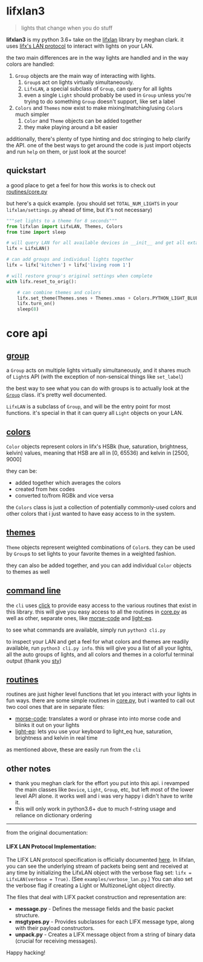# lifxlan3
> lights that change when you do stuff

**lifxlan3** is my python 3.6+ take on the [lifxlan](https://github.com/mclarkk/lifxlan) library by meghan clark. it uses [lifx's LAN protocol](https://lan.developer.lifx.com/) to interact with lights on your LAN.

the two main differences are in the way lights are handled and in the way colors are handled:

1. `Group` objects are the main way of interacting with lights.
    1. `Group`s act on lights virtually simultaneously.
    1. `LifxLAN`, a special subclass of `Group`, can query for all lights
    1. even a single `Light` should probably be used in `Group` unless you're trying to do something `Group` doesn't support, like set a label
1. `Colors` and `Themes` now exist to make mixing/matching/using `Color`s much simpler
    1. `Color` and `Theme` objects can be added together
    1. they make playing around a bit easier 

additionally, there's plenty of type hinting and doc stringing to help clarify the API.
one of the best ways to get around the code is just import objects and run `help` on them, or just look at the source!

## quickstart

a good place to get a feel for how this works is to check out [routines/core.py](https://github.com/sweettuse/lifxlan3/blob/master/routines/core.py)

but here's a quick example. (you should set `TOTAL_NUM_LIGHTS` in your `lifxlan/settings.py` ahead of time, but it's not necessary)

```python
"""set lights to a theme for 8 seconds"""
from lifxlan import LifxLAN, Themes, Colors
from time import sleep

# will query LAN for all available devices in __init__ and get all extant lights' settings in parallel
lifx = LifxLAN()

# can add groups and individual lights together
lifx = lifx['kitchen'] + lifx['living room 1']

# will restore group's original settings when complete
with lifx.reset_to_orig():

    # can combine themes and colors
    lifx.set_theme(Themes.snes + Themes.xmas + Colors.PYTHON_LIGHT_BLUE)  # weird theme, but ok
    lifx.turn_on()
    sleep(8)
```

# core api



## [group](https://github.com/sweettuse/lifxlan3/blob/master/lifxlan/group.py#L70)

a `Group` acts on multiple lights virtually simultaneously, and it shares much of `Light`s API (with the exception of non-sensical things like `set_label`)

the best way to see what you can do with groups is to actually look at the [`Group`](https://github.com/sweettuse/lifxlan3/blob/master/lifxlan/group.py#L70)
class. it's pretty well documented.

`LifxLAN` is a subclass of `Group`, and will be the entry point for most functions.
it's special in that it can query all `Light` objects on your LAN.



## [colors](https://github.com/sweettuse/lifxlan3/blob/master/lifxlan/colors.py)

`Color` objects represent colors in lifx's HSBk (hue, saturation, brightness, kelvin) values, meaning that HSB are all in [0, 65536) and kelvin in [2500, 9000]

they can be:
- added together which averages the colors
- created from hex codes
- converted to/from RGBk and vice versa

the `Colors` class is just a collection of potentially commonly-used colors and other colors that i just wanted to have easy access to in the system.

## [themes](https://github.com/sweettuse/lifxlan3/blob/master/lifxlan/themes.py)

`Theme` objects represent weighted combinations of `Color`s.
they can be used by `Group`s to set lights to your favorite themes in a weighted fashion.

they can also be added together, and you can add individual `Color` objects to themes as well

## [command line](https://github.com/sweettuse/lifxlan3/blob/master/routines/cli.py)

the `cli` uses [click](https://github.com/pallets/click) to provide easy access to the various routines that exist in this library.
this will give you easy access to all the routines in [core.py](https://github.com/sweettuse/lifxlan3/blob/master/routines/core.py)
as well as other, separate ones, like [morse-code](https://github.com/sweettuse/lifxlan3/blob/master/routines/morse_code.py)
and [light-eq](https://github.com/sweettuse/lifxlan3/blob/master/routines/light_eq.py).

to see what commands are available, simply run ```python3 cli.py```

to inspect your LAN and get a feel for what colors and themes are readily available, run ```python3 cli.py info```.
this will give you a list of all your lights, all the auto groups of lights, and all colors and themes in a colorful terminal output (thank you [sty](https://github.com/feluxe/sty))

## [routines](https://github.com/sweettuse/lifxlan3/tree/master/routines)
routines are just higher level functions that let you interact with your lights in fun ways.
there are some simple routines in [core.py](https://github.com/sweettuse/lifxlan3/blob/master/routines/core.py),
but i wanted to call out two cool ones that are in separate files:

- [morse-code](https://github.com/sweettuse/lifxlan3/blob/master/routines/morse_code.py):
translates a word or phrase into into morse code and blinks it out on your lights
- [light-eq](https://github.com/sweettuse/lifxlan3/blob/master/routines/light_eq.py):
lets you use your keyboard to light_eq hue, saturation, brightness and kelvin in real time

as mentioned above, these are easily run from the `cli`

## other notes

- thank you meghan clark for the effort you put into this api. i revamped the main classes like `Device`, `Light`, `Group`, etc, but left most of the lower level API alone. it works well and i was very happy i didn't have to write it.
- this will only work in python3.6+ due to much f-string usage and reliance on dictionary ordering

---
from the original documentation:

#### LIFX LAN Protocol Implementation:

The LIFX LAN protocol specification is officially documented [here](https://lan.developer.lifx.com/). In lifxlan, you can see the underlying stream of packets being sent and received at any time by initializing the LifxLAN object with the verbose flag set: `lifx = LifxLAN(verbose = True)`. (See `examples/verbose_lan.py`.) You can also set the verbose flag if creating a Light or MultizoneLight object directly.

The files that deal with LIFX packet construction and representation are:

* **message.py** -  Defines the message fields and the basic packet structure.
* **msgtypes.py** - Provides subclasses for each LIFX message type, along with their payload constructors.
* **unpack.py** - Creates a LIFX message object from a string of binary data (crucial for receiving messages).

Happy hacking!
